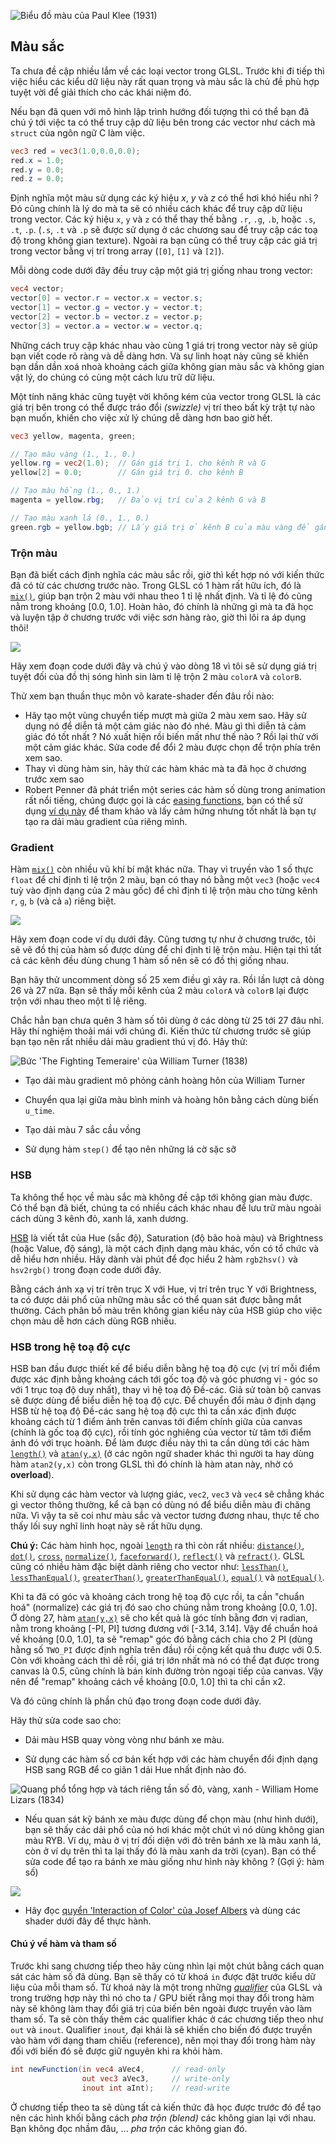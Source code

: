 ![Biểu đồ màu của Paul Klee (1931)](klee.jpg)

## Màu sắc

Ta chưa đề cập nhiều lắm về các loại vector trong GLSL. Trước khi đi tiếp thì việc hiểu các kiểu dữ liệu này rất quan trọng và màu sắc là chủ đề phù hợp tuyệt vời để giải thích cho các khái niệm đó.

Nếu bạn đã quen với mô hình lập trình hướng đối tượng thì có thể bạn đã chú ý tới việc ta có thể truy cập dữ liệu bên trong các vector như cách mà `struct` của ngôn ngữ C làm việc.

```glsl
vec3 red = vec3(1.0,0.0,0.0);
red.x = 1.0;
red.y = 0.0;
red.z = 0.0;
```

Định nghĩa một màu sử dụng các ký hiệu *x*, *y* và *z* có thể hơi khó hiểu nhỉ ? Đó cũng chính là lý do mà ta sẽ có nhiều cách khác để truy cập dữ liệu trong vector. Các ký hiệu `x`, `y` và `z` có thể thay thế bằng `.r`, `.g`, `.b`, hoặc `.s`, `.t`, `.p`. (`.s`, `.t` và `.p` sẽ được sử dụng ở các chương sau để truy cập các toạ độ trong không gian texture). Ngoài ra bạn cũng có thể truy cập các giá trị trong vector bằng vị trí trong array (`[0]`, `[1]` và `[2]`).

Mỗi dòng code dưới đây đều truy cập một giá trị giống nhau trong vector:

```glsl
vec4 vector;
vector[0] = vector.r = vector.x = vector.s;
vector[1] = vector.g = vector.y = vector.t;
vector[2] = vector.b = vector.z = vector.p;
vector[3] = vector.a = vector.w = vector.q;
```

Những cách truy cập khác nhau vào cùng 1 giá trị trong vector này sẽ giúp bạn viết code rõ ràng và dễ dàng hơn. Và sự linh hoạt này cũng sẽ khiến bạn dần dần xoá nhoà khoảng cách giữa không gian màu sắc và không gian vật lý, do chúng có cùng một cách lưu trữ dữ liệu.

Một tính năng khác cũng tuyệt vời không kém của vector trong GLSL là các giá trị bên trong có thể được tráo đổi *(swizzle)* vị trí theo bất kỳ trật tự nào bạn muốn, khiến cho việc xử lý chúng dễ dàng hơn bao giờ hết.

```glsl
vec3 yellow, magenta, green;

// Tạo màu vàng (1., 1., 0.)
yellow.rg = vec2(1.0);  // Gán giá trị 1. cho kênh R và G
yellow[2] = 0.0;        // Gán giá trị 0. cho kênh B

// Tạo màu hồng (1., 0., 1.)
magenta = yellow.rbg;   // Đảo vị trí của 2 kênh G và B

// Tạo màu xanh lá (0., 1., 0.)
green.rgb = yellow.bgb; // Lấy giá trị ở kênh B của màu vàng để gán đồng thời cho cả kênh R và B của màu xanh lá
```

### Trộn màu

Bạn đã biết cách định nghĩa các màu sắc rồi, giờ thì kết hợp nó với kiến thức đã có từ các chương trước nào. Trong GLSL có 1 hàm rất hữu ích, đó là [`mix()`](../glossary/?lan=vi&search=mix), giúp bạn trộn 2 màu với nhau theo 1 tỉ lệ nhất định. Và tỉ lệ đó cũng nằm trong khoảng [0.0, 1.0]. Hoàn hảo, đó chính là những gì mà ta đã học và luyện tập ở chương trước với việc sơn hàng rào, giờ thì lôi ra áp dụng thôi!

![](mix-f.jpg)

Hãy xem đoạn code dưới đây và chú ý vào dòng 18 vì tôi sẽ sử dụng giá trị tuyệt đối của đồ thị sóng hình sin làm tỉ lệ trộn 2 màu `colorA` và `colorB`.

<div class="codeAndCanvas" data="mix.frag"></div>

Thử xem bạn thuần thục môn võ karate-shader đến đâu rồi nào:

* Hãy tạo một vùng chuyển tiếp mượt mà giữa 2 màu xem sao. Hãy sử dụng nó để diễn tả một cảm giác nào đó nhé. Màu gì thì diễn tả cảm giác đó tốt nhất ? Nó xuất hiện rồi biến mất như thế nào ? Rồi lại thử với một cảm giác khác. Sửa code để đổi 2 màu được chọn để trộn phía trên xem sao.
* Thay vì dùng hàm sin, hãy thử các hàm khác mà ta đã học ở chương trước xem sao
* Robert Penner đã phát triển một series các hàm số dùng trong animation rất nổi tiếng, chúng được gọi là các [easing functions](http://easings.net/), bạn có thể sử dụng [ví dụ này](../edit.php#06/easing.frag) để tham khảo và lấy cảm hứng nhưng tốt nhất là bạn tự tạo ra dải màu gradient của riêng mình.

### Gradient

Hàm [`mix()`](../glossary/?lan=vi&search=mix) còn nhiều vũ khí bí mật khác nữa. Thay vì truyền vào 1 số thực `float` để chỉ định tỉ lệ trộn 2 màu, bạn có thay nó bằng một `vec3` (hoặc `vec4` tuỳ vào định dạng của 2 màu gốc) để chỉ định tỉ lệ trộn màu cho từng kênh `r`, `g`, `b` (và cả `a`) riêng biệt.

![](mix-vec.jpg)

Hãy xem đoạn code ví dụ dưới đây. Cũng tương tự như ở chương trước, tôi sẽ vẽ đồ thị của hàm số được dùng để chỉ định tỉ lệ trộn màu. Hiện tại thì tất cả các kênh đều dùng chung 1 hàm số nên sẽ có đồ thị giống nhau.

Bạn hãy thử uncomment dòng số 25 xem điều gì xảy ra. Rồi lần lượt cả dòng 26 và 27 nữa. Bạn sẽ thấy mỗi kênh của 2 màu `colorA` và `colorB` lại được trộn với nhau theo một tỉ lệ riêng.

<div class="codeAndCanvas" data="gradient.frag"></div>

Chắc hẳn bạn chưa quên 3 hàm số tôi dùng ở các dòng từ 25 tới 27 đâu nhỉ. Hãy thí nghiệm thoải mái với chúng đi. Kiến thức từ chương trước sẽ giúp bạn tạo nên rất nhiều dải màu gradient thú vị đó. Hãy thử:

![Bức 'The Fighting Temeraire' của William Turner (1838)](turner.jpg)

* Tạo dải màu gradient mô phỏng cảnh hoàng hôn của William Turner

* Chuyển qua lại giữa màu bình minh và hoàng hôn bằng cách dùng biến `u_time`.

* Tạo dải màu 7 sắc cầu vồng

* Sử dụng hàm `step()` để tạo nên những lá cờ sặc sỡ

### HSB

Ta không thể học về màu sắc mà không đề cập tới không gian màu được. Có thể bạn đã biết, chúng ta có nhiều cách khác nhau để lưu trữ màu ngoài cách dùng 3 kênh đỏ, xanh lá, xanh dương.

[HSB](http://en.wikipedia.org/wiki/HSL_and_HSV) là viết tắt của Hue (sắc độ), Saturation (độ bão hoà màu) và Brightness (hoặc Value, độ sáng), là một cách định dạng màu khác, vốn có tổ chức và dễ hiểu hơn nhiều. Hãy dành vài phút để đọc hiểu 2 hàm `rgb2hsv()` và `hsv2rgb()` trong đoạn code dưới đây.

Bằng cách ánh xạ vị trí trên trục X với Hue, vị trí trên trục Y với Brightness, ta có được dải phổ của những màu sắc có thể quan sát được bằng mắt thường. Cách phân bố màu trên không gian kiểu này của HSB giúp cho việc chọn màu dễ hơn cách dùng RGB nhiều.

<div class="codeAndCanvas" data="hsb.frag"></div>

### HSB trong hệ toạ độ cực

HSB ban đầu được thiết kế để biểu diễn bằng hệ toạ độ cực (vị trí mỗi điểm được xác định bằng khoảng cách tới gốc toạ độ và góc phương vị - góc so với 1 trục toạ độ duy nhất), thay vì hệ toạ độ Đề-các. Giả sử toàn bộ canvas sẽ được dùng để biểu diễn hệ toạ độ cực. Để chuyển đổi màu ở định dạng HSB từ hệ toạ độ Đề-các sang hệ toạ độ cực thì ta cần xác định được khoảng cách từ 1 điểm ảnh trên canvas tới điểm chính giữa của canvas (chính là gốc toạ độ cực), rồi tính góc nghiêng của vector từ tâm tới điểm ảnh đó với trục hoành. Để làm được điều này thì ta cần dùng tới các hàm [`length()`](../glossary/?lan=vi&search=length) và [`atan(y,x)`](../glossary/?lan=vi&search=atan) (ở các ngôn ngữ shader khác thì người ta hay dùng hàm `atan2(y,x)` còn trong GLSL thì đó chính là hàm atan này, nhờ có **overload**).

Khi sử dụng các hàm vector và lượng giác, `vec2`, `vec3` và `vec4` sẽ chẳng khác gì vector thông thường, kể cả bạn có dùng nó để biểu diễn màu đi chăng nữa. Vì vậy ta sẽ coi như màu sắc và vector tương đương nhau, thực tế cho thấy lối suy nghĩ linh hoạt này sẽ rất hữu dụng.

**Chú ý:** Các hàm hình học, ngoài [`length`](../glossary/?lan=vi&search=length) ra thì còn rất nhiều: [`distance()`](../glossary/?lan=vi&search=distance), [`dot()`](../glossary/?lan=vi&search=dot), [`cross`](../glossary/?lan=vi&search=cross), [`normalize()`](../glossary/?lan=vi&search=normalize), [`faceforward()`](../glossary/?lan=vi&search=faceforward), [`reflect()`](../glossary/?lan=vi&search=reflect) và [`refract()`](../glossary/?lan=vi&search=refract). GLSL cũng có nhiều hàm đặc biệt dành riêng cho vector như: [`lessThan()`](../glossary/?lan=vi&search=lessThan), [`lessThanEqual()`](../glossary/?lan=vi&search=lessThanEqual), [`greaterThan()`](../glossary/?lan=vi&search=greaterThan), [`greaterThanEqual()`](../glossary/?lan=vi&search=greaterThanEqual), [`equal()`](../glossary/?lan=vi&search=equal) và [`notEqual()`](../glossary/?lan=vi&search=notEqual).

Khi ta đã có góc và khoảng cách trong hệ toạ độ cực rồi, ta cần "chuẩn hoá" (normalize) các giá trị đó sao cho chúng nằm trong khoảng [0.0, 1.0]. Ở dòng 27, hàm [`atan(y,x)`](../glossary/?lan=vi&search=atan) sẽ cho kết quả là góc tính bằng đơn vị radian, nằm trong khoảng [-PI, PI] tương đương với [-3.14, 3.14]. Vậy để chuẩn hoá về khoảng [0.0, 1.0], ta sẽ "remap" góc đó bằng cách chia cho 2 PI (dùng hằng số `TWO_PI` được định nghĩa trên đầu) rồi cộng kết quả thu được với 0.5. Còn với khoảng cách thì dễ rồi, giá trị lớn nhất mà nó có thể đạt được trong canvas là 0.5, cũng chính là bán kính đường tròn ngoại tiếp của canvas. Vậy nên để "remap" khoảng cách về khoảng [0.0, 1.0] thì ta chỉ cần x2.

Và đó cũng chính là phần chủ đạo trong đoạn code dưới đây.

<div class="codeAndCanvas" data="hsb-colorwheel.frag"></div>

Hãy thử sửa code sao cho:

* Dải màu HSB quay vòng vòng như bánh xe màu.

* Sử dụng các hàm số cơ bản kết hợp với các hàm chuyển đổi định dạng HSB sang RGB để co giãn 1 dải Hue nhất định nào đó.

![Quang phổ tổng hợp và tách riêng tần số đỏ, vàng, xanh - William Home Lizars (1834)](spectrums.jpg)

* Nếu quan sát kỹ bánh xe màu được dùng để chọn màu (như hình dưới), bạn sẽ thấy các dải phổ của nó hơi khác một chút vì nó dùng không gian màu RYB. Ví dụ, màu ở vị trí đối diện với đỏ trên bánh xe là màu xanh lá, còn ở ví dụ trên thì ta lại thấy đó là màu xanh da trời (cyan). Bạn có thể sửa code để tạo ra bánh xe màu giống như hình này không ? (Gợi ý: hàm số)

![](colorwheel.png)

* Hãy đọc [quyển 'Interaction of Color' của Josef Albers](http://www.goodreads.com/book/show/111113.Interaction_of_Color) và dùng các shader dưới đây để thực hành.

<div class="glslGallery" data="160505191155,160505193939,160505200330,160509131554,160509131509,160509131420,160509131240" data-properties="clickRun:editor,openFrameIcon:false,showAuthor:false"></div>

#### Chú ý về hàm và tham số

Trước khi sang chương tiếp theo hãy cùng nhìn lại một chút bằng cách quan sát các hàm số đã dùng. Bạn sẽ thấy có từ khoá `in` được đặt trước kiểu dữ liệu của mỗi tham số. Từ khoá này là một trong những [*qualifier*](http://www.shaderific.com/glsl-qualifiers/#inputqualifier) của GLSL và trong trường hợp này thì nó cho ta / GPU biết rằng mọi thay đổi trong hàm này sẽ không làm thay đổi giá trị của biến bên ngoài được truyền vào làm tham số. Ta sẽ còn thấy thêm các qualifier khác ở các chương tiếp theo như `out` và `inout`. Qualifier `inout`, đại khái là sẽ khiến cho biến đó được truyền vào hàm với dạng tham chiếu (reference), nên mọi thay đổi trong hàm này đối với biến đó sẽ được giữ nguyên khi ra khỏi hàm.

```glsl
int newFunction(in vec4 aVec4,      // read-only
                out vec3 aVec3,     // write-only
                inout int aInt);    // read-write
```

Ở chương tiếp theo ta sẽ dùng tất cả kiến thức đã học được trước đó để tạo nên các hình khối bằng cách *pha trộn (blend)* các không gian lại với nhau. Bạn không đọc nhầm đâu, ... *pha trộn* các không gian đó.
